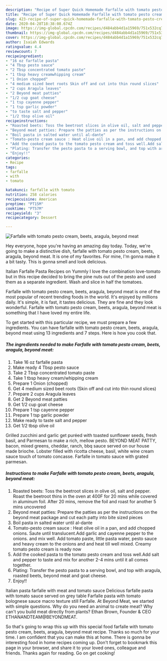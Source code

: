 ```yaml
---
description: "Recipe of Super Quick Homemade Farfalle with tomato pesto cream, beets, aragula, beyond meat"
title: "Recipe of Super Quick Homemade Farfalle with tomato pesto cream, beets, aragula, beyond meat"
slug: 423-recipe-of-super-quick-homemade-farfalle-with-tomato-pesto-cream-beets-aragula-beyond-meat
date: 2020-04-28T18:38:08.674Z
image: https://img-global.cpcdn.com/recipes/d484abb4d1a15969/751x532cq70/farfalle-with-tomato-pesto-cream-beets-aragula-beyond-meat-recipe-main-photo.jpg
thumbnail: https://img-global.cpcdn.com/recipes/d484abb4d1a15969/751x532cq70/farfalle-with-tomato-pesto-cream-beets-aragula-beyond-meat-recipe-main-photo.jpg
cover: https://img-global.cpcdn.com/recipes/d484abb4d1a15969/751x532cq70/farfalle-with-tomato-pesto-cream-beets-aragula-beyond-meat-recipe-main-photo.jpg
author: Isaiah Edwards
ratingvalue: 4.4
reviewcount: 7
recipeingredient:
- "16 oz farfalle pasta"
- "4 Tbsp pesto sauce"
- "2 Tbsp concentrated tomato paste"
- "1 tbsp heavy creamwhipping cream"
- "1 Onion chopped"
- "4 medium sized beet roots Skin off and cut into thin round slices"
- "2 cups Aragula leaves"
- "2 Beyond meat patties"
- "1/2 cup goat cheese"
- "1 tsp cayenne pepper"
- "1 tsp garlic powder"
- "to taste salt and pepper"
- "1/2 tbsp olive oil"
recipeinstructions:
- "Roasted beets: Toss the beetroot slices in olive oil, salt and pepper. Roast the beetroot thins in the oven at 400F for 20 mins while covered in aluminum foil. After 20 mins, remove the foil and roast for another 5 mins uncovered"
- "Beyond meat patties: Prepare the patties as per the instructions on the beyond meat package and cut each patty into bite sized pieces"
- "Boil pasta in salted water until al-dante"
- "Tomato-pesto cream sauce : Heat olive oil in a pan, and add chopped onions. Saute until translucent.Add garlic and cayenne pepper to the onions. and mix well. Add tomato paste, little pasta water, pesto sauce and heavy cream to the onions and and heat till well mixed. Creamy tomato pesto cream is ready now"
- "Add the cooked pasta to the tomato pesto cream and toss well.Add salt and pepper to taste and mix for another 2-4 mins until it all comes together."
- "Plating: Transfer the pesto pasta to a serving bowl, and top with aragula, roasted beets, beyond meat and goat cheese."
- "Enjoy!!"
categories:
- Recipe
tags:
- farfalle
- with
- tomato

katakunci: farfalle with tomato 
nutrition: 258 calories
recipecuisine: American
preptime: "PT15M"
cooktime: "PT57M"
recipeyield: "3"
recipecategory: Dessert

---
```



![Farfalle with tomato pesto cream, beets, aragula, beyond meat](https://img-global.cpcdn.com/recipes/d484abb4d1a15969/751x532cq70/farfalle-with-tomato-pesto-cream-beets-aragula-beyond-meat-recipe-main-photo.jpg)

Hey everyone, hope you're having an amazing day today. Today, we're going to make a distinctive dish, farfalle with tomato pesto cream, beets, aragula, beyond meat. It is one of my favorites. For mine, I'm gonna make it a bit tasty. This is gonna smell and look delicious.

Italian Farfalle Pasta Recipes on Yummly I love the combination love-tomato but in this recipe decided to bring the pine nuts out of the pesto and used them as a separate ingredient. Wash and slice in half the tomatoes.

Farfalle with tomato pesto cream, beets, aragula, beyond meat is one of the most popular of recent trending foods in the world. It's enjoyed by millions daily. It's simple, it is fast, it tastes delicious. They are fine and they look wonderful. Farfalle with tomato pesto cream, beets, aragula, beyond meat is something that I have loved my entire life.


To get started with this particular recipe, we must prepare a few ingredients. You can have farfalle with tomato pesto cream, beets, aragula, beyond meat using 13 ingredients and 7 steps. Here is how you cook that.

<!--inarticleads1-->

##### The ingredients needed to make Farfalle with tomato pesto cream, beets, aragula, beyond meat:

1. Take 16 oz farfalle pasta
1. Make ready 4 Tbsp pesto sauce
1. Take 2 Tbsp concentrated tomato paste
1. Take 1 tbsp heavy cream/whipping cream
1. Prepare 1 Onion (chopped)
1. Get 4 medium sized beet roots (Skin off and cut into thin round slices)
1. Prepare 2 cups Aragula leaves
1. Get 2 Beyond meat patties
1. Get 1/2 cup goat cheese
1. Prepare 1 tsp cayenne pepper
1. Prepare 1 tsp garlic powder
1. Make ready to taste salt and pepper
1. Get 1/2 tbsp olive oil


Grilled zucchini and garlic get puréed with toasted sunflower seeds, fresh basil, and Parmesan to make a rich, mellow pesto. BEYOND MEAT PATTY, bacon, mixed greens, cheddar, ranch, bbq sauce served on our house made brioche. Lobster filled with ricotta cheese, basil, white wine cream sauce touch of tomato concasse. Farfalle in tomato sauce with grated parmesan. 

<!--inarticleads2-->

##### Instructions to make Farfalle with tomato pesto cream, beets, aragula, beyond meat:

1. Roasted beets: Toss the beetroot slices in olive oil, salt and pepper. Roast the beetroot thins in the oven at 400F for 20 mins while covered in aluminum foil. After 20 mins, remove the foil and roast for another 5 mins uncovered
1. Beyond meat patties: Prepare the patties as per the instructions on the beyond meat package and cut each patty into bite sized pieces
1. Boil pasta in salted water until al-dante
1. Tomato-pesto cream sauce : Heat olive oil in a pan, and add chopped onions. Saute until translucent.Add garlic and cayenne pepper to the onions. and mix well. Add tomato paste, little pasta water, pesto sauce and heavy cream to the onions and and heat till well mixed. Creamy tomato pesto cream is ready now
1. Add the cooked pasta to the tomato pesto cream and toss well.Add salt and pepper to taste and mix for another 2-4 mins until it all comes together.
1. Plating: Transfer the pesto pasta to a serving bowl, and top with aragula, roasted beets, beyond meat and goat cheese.
1. Enjoy!!


Italian pasta farfalle with meat and tomato sauce Delicious farfalle pasta with tomato sauce served on grey table Farfalle pasta with tomato bolognese sauce macro texture still Farfalle. At Beyond Meat, we started with simple questions. Why do you need an animal to create meat? Why can&#39;t you build meat directly from plants? Ethan Brown, Founder &amp; CEO ETHANANDTEAM@BEYONDMEAT. 

So that's going to wrap this up with this special food farfalle with tomato pesto cream, beets, aragula, beyond meat recipe. Thanks so much for your time. I am confident that you can make this at home. There is gonna be interesting food in home recipes coming up. Don't forget to bookmark this page in your browser, and share it to your loved ones, colleague and friends. Thanks again for reading. Go on get cooking!
